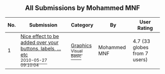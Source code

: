 ﻿<div align="center">

## All Submissions by Mohammed MNF

</div>

No.  | Submission | Category | By   | User Rating
---- | ---------- | -------- | ---- | -----------
1 | [Nice effect to be added over your buttons, labels, \.\.\. etc<br /><sup>2010-05-27 09:10:04</sup>](https://github.com/Planet-Source-Code/mohammed-mnf-nice-effect-to-be-added-over-your-buttons-labels-etc__1-73181) | [Graphics<br /><sup>Visual Basic</sup>](../ByCategory/graphics__1-46.md) | Mohammed MNF | 4.7 (33 globes from 7 users)
